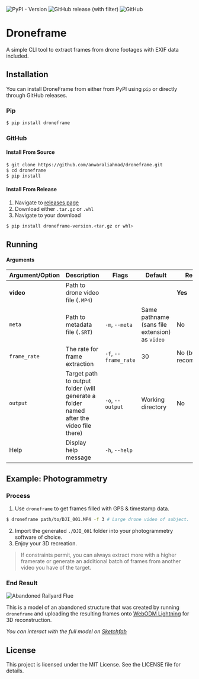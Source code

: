 ![PyPI - Version](https://img.shields.io/pypi/v/droneframe)
![GitHub release (with filter)](https://img.shields.io/github/v/release/anwaraliahmad/droneframe)
![GitHub](https://img.shields.io/github/license/anwaraliahmad/droneframe)
# Droneframe
A simple CLI tool to extract frames from drone footages with EXIF data included.

## Installation
You can install DroneFrame from either from PyPI using `pip` or directly through GitHub releases.
### Pip
```bash
$ pip install droneframe
```
### GitHub 
#### Install From Source
```bash
$ git clone https://github.com/anwaraliahmad/droneframe.git
$ cd droneframe 
$ pip install
```
#### Install From Release
1. Navigate to [releases page](https://github.com/anwaraliahmad/droneframe/releases)
2. Download either `.tar.gz` or `.whl`
3. Navigate to your download
```bash
$ pip install droneframe-version.<tar.gz or whl>
```
## Running
#### Arguments
| Argument/Option 	| Description                                              	| Flags                	| Default                                        	| Required                        	|
|-----------------	|----------------------------------------------------------	|----------------------	|------------------------------------------------	|---------------------------------	|
| **video**       	| Path to drone video file (`.MP4`)                        	|                      	|                                                	| **Yes**                         	|
| `meta`          	| Path to metadata file (`.SRT`)                           	| `-m`, `--meta`       	| Same pathname (sans file extension) as `video` 	| No                              	|
| `frame_rate`    	| The rate for frame extraction                            	| `-f`, `--frame_rate` 	| 30                                             	| No (but **highly** recommended) 	|
| `output`        	| Target path to output folder (will generate a folder named after the video file there) 	| `-o`, `--output`     	|  Working directory              	| No                              	|
| Help            	| Display help message                                     	| `-h`, `--help`       	|                                                	|                                 	|
## Example: Photogrammetry

### Process
1. Use `droneframe` to get frames filled with GPS & timestamp data.
```bash
$ droneframe path/to/DJI_001.MP4 -f 3 # Large drone video of subject.
```
2. Import the generated `./DJI_001` folder into your photogrammetry software of choice.
3. Enjoy your 3D recreation.
> If constraints permit, you can always extract more with a higher framerate or generate an additional batch of frames from another video you have of the target.

### End Result
![Abandoned Railyard Flue](https://i.imgur.com/wQro7HK.png)

This is a model of an abandoned structure that was created by running `droneframe` and uploading the resulting frames onto [WebODM Lightning](https://webodm.net/) for 3D reconstruction.

_You can interact with the full model on [Sketchfab](https://sketchfab.com/3d-models/abandoned-railyard-flue-3c92d642af34444dadc83f1d2d0dd07d)_


## License
This project is licensed under the MIT License. See the LICENSE file for details.



